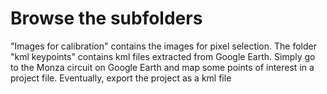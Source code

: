 # Browse the subfolders

"Images for calibration" contains the images for pixel selection. The folder "kml keypoints" contains kml files extracted from Google Earth. Simply go to the Monza circuit on Google Earth and map some points of interest in a project file. Eventually, export the project as a kml file

